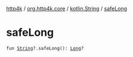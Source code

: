[http4k](../../index.md) / [org.http4k.core](../index.md) / [kotlin.String](index.md) / [safeLong](./safe-long.md)

# safeLong

`fun `[`String`](https://kotlinlang.org/api/latest/jvm/stdlib/kotlin/-string/index.html)`?.safeLong(): `[`Long`](https://kotlinlang.org/api/latest/jvm/stdlib/kotlin/-long/index.html)`?`